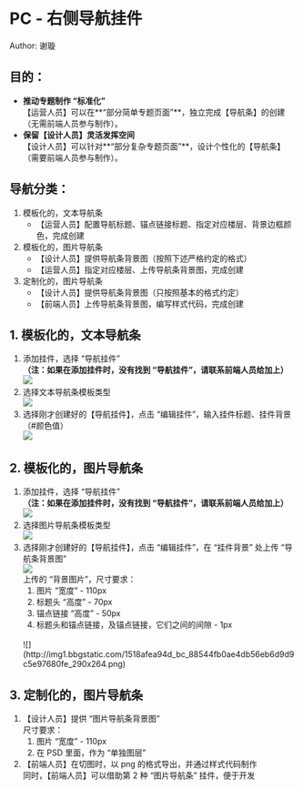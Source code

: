 # PC - 右侧导航挂件

Author: 谢璇

## 目的：
* **推动专题制作 “标准化”**
    <br />
    【运营人员】可以在**“部分简单专题页面”**，独立完成【导航条】的创建（无需前端人员参与制作）。
* **保留【设计人员】灵活发挥空间**
    <br />
    【设计人员】可以针对**“部分复杂专题页面”**，设计个性化的【导航条】（需要前端人员参与制作）。

## 导航分类：
1. 模板化的，文本导航条
    * 【运营人员】配置导航标题、锚点链接标题、指定对应楼层、背景边框颜色，完成创建
2. 模板化的，图片导航条
    * 【设计人员】提供导航条背景图（按照下述严格约定的格式）
    * 【运营人员】指定对应楼层、上传导航条背景图，完成创建
3. 定制化的，图片导航条
    * 【设计人员】提供导航条背景图（只按照基本的格式约定）
    * 【前端人员】上传导航条背景图，编写样式代码，完成创建

## 1. 模板化的，文本导航条
1. 添加挂件，选择 “导航挂件”
    <br />
    **（注：如果在添加挂件时，没有找到 “导航挂件”，请联系前端人员给加上）**
    <br />
    ![](http://img2.bbgstatic.com/1518af26d6d_bc_4f1a30135d67b9b2d83a43e4ca7e8921_282x137.png)
2. 选择文本导航条模板类型
    <br />
    ![](http://img3.bbgstatic.com/153c66a5b96_bc_690c846fa3ff3bc777c19dd2443b4160_196x223.png)
3. 选择刚才创建好的【导航挂件】，点击 “编辑挂件”，输入挂件标题、挂件背景（#颜色值）
    <br />
    ![](http://img1.bbgstatic.com/153c6698a1b_bc_08d8244433a81bef383310ade0fe5c01_377x198.png)

## 2. 模板化的，图片导航条
1. 添加挂件，选择 “导航挂件”
    <br />
    **（注：如果在添加挂件时，没有找到 “导航挂件”，请联系前端人员给加上）**
    <br />
    ![](http://img2.bbgstatic.com/1518af26d6d_bc_4f1a30135d67b9b2d83a43e4ca7e8921_282x137.png)
2. 选择图片导航条模板类型
    <br />
    ![](http://img2.bbgstatic.com/153c66fbe7d_bc_137d8532f3ae0aea6fbe4f5da36916ea_193x245.png)
3. 选择刚才创建好的【导航挂件】，点击 “编辑挂件”，在 “挂件背景” 处上传 “导航条背景图”
    <br />
    ![](http://img3.bbgstatic.com/153c6715abe_bc_5a9ffc32a56a39aa57a8768381b672f8_391x194.png)
    <br />
    上传的 “背景图片”，尺寸要求：
    1. 图片 “宽度” - 110px
    2. 标题头 “高度” - 70px
    3. 锚点链接 “高度” - 50px
    4. 标题头和锚点链接，及锚点链接，它们之间的间隙 - 1px
    <br />
    ![](http://img1.bbgstatic.com/1518afea94d_bc_88544fb0ae4db56eb6d9d9c5e97680fe_290x264.png)

## 3. 定制化的，图片导航条
1. 【设计人员】提供 “图片导航条背景图”
    <br />
    尺寸要求：
    1. 图片 “宽度” - 110px
    2. 在 PSD 里面，作为 “单独图层”
2. 【前端人员】在切图时，以 png 的格式导出，并通过样式代码制作
    <br />
    同时，【前端人员】可以借助第 2 种 “图片导航条” 挂件，便于开发
